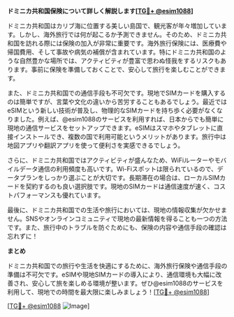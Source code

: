 **ドミニカ共和国保険について詳しく解説します[[TG💪+ @esim1088](https://t.me/s/esim1088)]**

ドミニカ共和国はカリブ海に位置する美しい島国で、観光客が年々増加しています。しかし、海外旅行では何が起こるか予測できません。そのため、ドミニカ共和国を訪れる際には保険の加入が非常に重要です。海外旅行保険には、医療費や帰国費用、そして事故や病気の補償が含まれています。特にドミニカ共和国のような自然豊かな場所では、アクティビティが豊富で思わぬ怪我をするリスクもあります。事前に保険を準備しておくことで、安心して旅行を楽しむことができます。

また、ドミニカ共和国での通信手段も不可欠です。現地でSIMカードを購入するのは簡単ですが、言葉や文化の違いから苦労することもあるでしょう。最近ではeSIMという新しい技術が普及し、物理的なSIMカードを持ち歩く必要がなくなりました。例えば、@esim1088のサービスを利用すれば、日本からでも簡単に現地の通信サービスをセットアップできます。eSIMはスマホやタブレットに直接インストールでき、複数の国で利用可能というメリットがあります。旅行中は地図アプリや翻訳アプリを使って便利さを実感できるでしょう。

さらに、ドミニカ共和国ではアクティビティが盛んなため、WiFiルーターやモバイルデータ通信の利用頻度も高いです。Wi-Fiスポットは限られているので、データプランをしっかり選ぶことが大切です。長期滞在の場合は、ローカルSIMカードを契約するのも良い選択肢です。現地のSIMカードは通信速度が速く、コストパフォーマンスも優れています。

最後に、ドミニカ共和国での生活や旅行においては、現地の情報収集が欠かせません。SNSやオンラインコミュニティで現地の最新情報を得ることも一つの方法です。また、旅行中のトラブルを防ぐためにも、保険の内容や通信手段の確認は忘れずに！

**まとめ**

ドミニカ共和国での旅行や生活を快適にするために、海外旅行保険や通信手段の準備は不可欠です。eSIMや現地SIMカードの導入により、通信環境も大幅に改善され、安心して旅を楽しめる環境が整います。ぜひ@esim1088のサービスを利用して、現地での時間を最大限に楽しみましょう！[[TG💪+ @esim1088](https://t.me/s/esim1088)]

[[TG💪+ @esim1088](https://t.me/s/esim1088) ![Image](https://i.postimg.cc/Y0z9fWf4/image.png)]